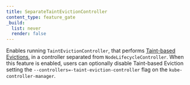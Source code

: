 ```yaml
---
title: SeparateTaintEvictionController
content_type: feature_gate
_build:
  list: never
  render: false
---
```

Enables running `TaintEvictionController`,
that performs [Taint-based Evictions](/docs/concepts/scheduling-eviction/taint-and-toleration/#taint-based-evictions),
in a controller separated from `NodeLifecycleController`. When this feature is
enabled, users can optionally disable Taint-based Eviction setting the
`--controllers=-taint-eviction-controller` flag on the `kube-controller-manager`.
